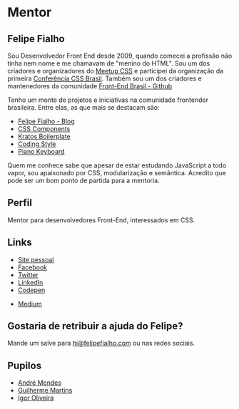 # Mentor

## Felipe Fialho

Sou Desenvolvedor Front End desde 2009, quando comecei a profissão não tinha nem nome e me chamavam de "menino do HTML". Sou um dos criadores e organizadores do [Meetup CSS](http://www.meetup.com/pt-BR/CSS-SP/) e participei da organização da primeira [Conferência CSS Brasil](http://www.conferenciacssbrasil.com.br/). Também sou um dos criadores e mantenedores da comunidade [Front-End Brasil - Github](https://github.com/frontendbr)

Tenho um monte de projetos e iniciativas na comunidade frontender brasileira. Entre elas, as que mais se destacam são:

- [Felipe Fialho - Blog](http://www.felipefialho.com/blog/)
- [CSS Components](http://www.felipefialho.com/css-components/)
- [Kratos Boilerplate](https://github.com/LFeh/kratos-boilerplate)
- [Coding Style](https://github.com/LFeh/coding-style)
- [Piano Keyboard](http://www.felipefialho.com/piano/)

Quem me conhece sabe que apesar de estar estudando JavaScript a todo vapor, sou apaixonado por CSS, modularização e semântica. Acredito que pode ser um bom ponto de partida para a mentoria.

## Perfil

Mentor para desenvolvedores Front-End, interessados em CSS.

## Links

* [Site pessoal](http://www.felipefialho.com/)
* [Facebook](https://www.facebook.com/LFehh)
* [Twitter](http://twitter.com/LFeh)
* [LinkedIn](https://www.linkedin.com/in/lfehfrontend)
* [Codepen](https://codepen.io/lfeh)
- [Medium](https://medium.com/@lfeh)

## Gostaria de retribuir a ajuda do Felipe?

Mande um salve para hi@felipefialho.com ou nas redes sociais.

## Pupilos

- [André Mendes](@andremendes)
- [Guilherme Martins](@freebox) 
- [Igor Oliveira](@devigor)

